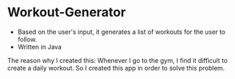 # Workout-Generator
* Based on the user's input, it generates a list of workouts for the user to follow.
* Written in Java

The reason why I created this:
Whenever I go to the gym, I find it difficult to create a daily workout. So I created this app in order to solve this problem.



